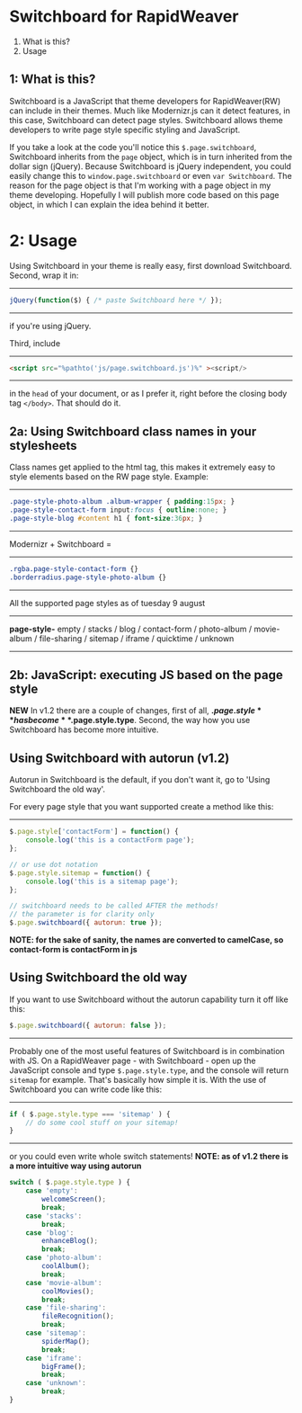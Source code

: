 Switchboard for RapidWeaver
===========================

1. What is this?
2. Usage


1: What is this?
----------------

Switchboard is a JavaScript that theme developers for RapidWeaver(RW) can include in their themes. Much like Modernizr.js can it detect features, in this case, Switchboard can detect page styles. Switchboard allows theme developers to write page style specific styling and JavaScript.

If you take a look at the code you'll notice this `$.page.switchboard`, Switchboard inherits from the `page` object, which is in turn inherited from the dollar sign (jQuery). Because Switchboard is jQuery independent, you could easily change this to `window.page.switchboard` or even `var Switchboard`. The reason for the page object is that I'm working with a page object in my theme developing. Hopefully I will publish more code based on this page object, in which I can explain the idea behind it better.

2: Usage
========

Using Switchboard in your theme is really easy, first download Switchboard.
Second, wrap it in:
***
```javascript
jQuery(function($) { /* paste Switchboard here */ });
```
***
if you're using jQuery.

Third, include 
***
```html
<script src="%pathto('js/page.switchboard.js')%" ><script/>
```
***
in the `head` of your document, or as I prefer it, right before the closing body tag `</body>`. That should do it.

2a: Using Switchboard class names in your stylesheets 
----------------------------------------------------------

Class names get applied to the html tag, this makes it extremely easy to style elements based on the RW page style.
Example:
***
```css
.page-style-photo-album .album-wrapper { padding:15px; }
.page-style-contact-form input:focus { outline:none; }
.page-style-blog #content h1 { font-size:36px; }
```
***

Modernizr + Switchboard =
***
```css
.rgba.page-style-contact-form {}
.borderradius.page-style-photo-album {}
```
***

All the supported page styles as of tuesday 9 august
***
**page-style-**
empty / stacks / blog / contact-form / photo-album / movie-album / file-sharing / sitemap / iframe / quicktime / unknown
***
2b: JavaScript: executing JS based on the page style
----------------------------------------------------

**NEW** In v1.2 there are a couple of changes, first of all, **$.page.style** has become **$.page.style.type**. 
Second, the way how you use Switchboard has become more intuitive.

Using Switchboard with autorun (v1.2)
-------------------------------------

Autorun in Switchboard is the default, if you don't want it, go to 'Using Switchboard the old way'. 

For every page style that you want supported create a method like this:
***
```javascript
$.page.style['contactForm'] = function() {
	console.log('this is a contactForm page');
};

// or use dot notation
$.page.style.sitemap = function() {
	console.log('this is a sitemap page');
};

// switchboard needs to be called AFTER the methods!
// the parameter is for clarity only
$.page.switchboard({ autorun: true });

```
**NOTE: for the sake of sanity, the names are converted to camelCase, so contact-form is contactForm in js**


Using Switchboard the old way
-------------------------------------

If you want to use Switchboard without the autorun capability turn it off like this: 
```javascript
$.page.switchboard({ autorun: false });
```
***
Probably one of the most useful features of Switchboard is in combination with JS. On a RapidWeaver page - with Switchboard - open up the JavaScript console and type `$.page.style.type`, and the console will return `sitemap` for example. That's basically how simple it is. With the use of Switchboard you can write code like this:
***
```javascript
if ( $.page.style.type === 'sitemap' ) {
	// do some cool stuff on your sitemap!
}
```
***
or you could even write whole switch statements!
**NOTE: as of v1.2 there is a more intuitive way using autorun**

```javascript
switch ( $.page.style.type ) {
	case 'empty':
		welcomeScreen();
		break;
	case 'stacks':
		break;
	case 'blog':
		enhanceBlog();
		break;
	case 'photo-album':
		coolAlbum();
		break;
	case 'movie-album':
		coolMovies();
		break;
	case 'file-sharing':
		fileRecognition();
		break;
	case 'sitemap':
		spiderMap();
		break;
	case 'iframe':
		bigFrame();
		break;
	case 'unknown':
		break;	
}
```